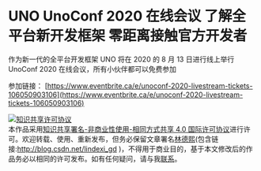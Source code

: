 # UNO UnoConf 2020 在线会议 了解全平台新开发框架 零距离接触官方开发者

作为新一代的全平台开发框架 UNO 将在 2020 的 8 月 13 日进行线上举行 UnoConf 2020 在线会议，所有小伙伴都可以免费参加

<!--more-->
<!-- CreateTime:6/23/2020 9:27:56 AM -->



参加链接： [https://www.eventbrite.ca/e/unoconf-2020-livestream-tickets-106050903106](https://www.eventbrite.ca/e/unoconf-2020-livestream-tickets-106050903106)

<a rel="license" href="http://creativecommons.org/licenses/by-nc-sa/4.0/"><img alt="知识共享许可协议" style="border-width:0" src="https://licensebuttons.net/l/by-nc-sa/4.0/88x31.png" /></a><br />本作品采用<a rel="license" href="http://creativecommons.org/licenses/by-nc-sa/4.0/">知识共享署名-非商业性使用-相同方式共享 4.0 国际许可协议</a>进行许可。欢迎转载、使用、重新发布，但务必保留文章署名[林德熙](http://blog.csdn.net/lindexi_gd)(包含链接:http://blog.csdn.net/lindexi_gd )，不得用于商业目的，基于本文修改后的作品务必以相同的许可发布。如有任何疑问，请与我[联系](mailto:lindexi_gd@163.com)。
